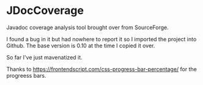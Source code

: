 # JDocCoverage
Javadoc coverage analysis tool brought over from SourceForge.

I found a bug in it but had nowhere to report it so I imported the project into Github.
The base version is 0.10 at the time I copied it over.

So far I've just mavenatized it.

Thanks to https://frontendscript.com/css-progress-bar-percentage/ for the progreess bars.
